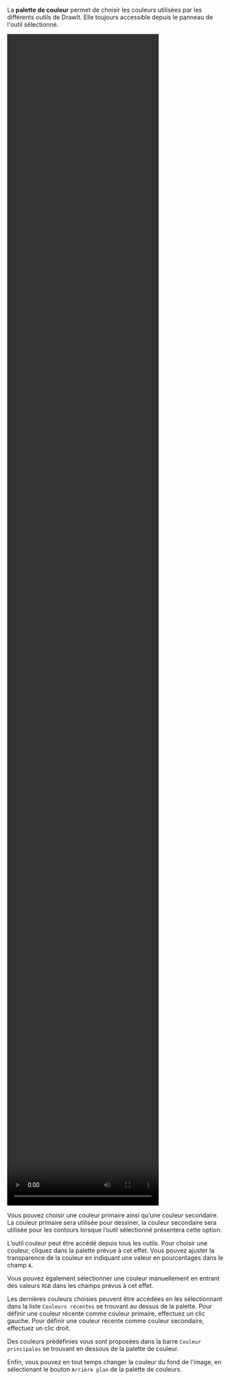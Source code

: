 La **palette de couleur** permet de choisir les couleurs utilisées par les différents outils de DrawIt. Elle toujours accessible depuis le panneau de l'outil sélectionné.

<video width="70%" height="70%" class="doc-fig" autoplay loop>
    <source src="/assets/couleur_trctd.webm" type="video/webm">
</video>

Vous pouvez choisir une couleur primaire ainsi qu’une couleur secondaire. La couleur primaire sera utilisée pour dessiner, la couleur secondaire sera utilisée pour les contours lorsque l’outil sélectionné présentera cette option.

L’outil couleur peut être accédé depuis tous les outils. Pour choisir une couleur, cliquez dans la palette prévue à cet effet. Vous pouvez ajuster la transparence de la couleur en indiquant une valeur en pourcentages dans le champ `A`.

Vous pouvez également sélectionner une couleur manuellement en entrant des valeurs `RGB` dans les champs prévus à cet effet. 

Les dernières couleurs choisies peuvent être accédées en les sélectionnant dans la liste `Couleurs récentes` se trouvant au dessus de la palette. Pour définir une couleur récente comme couleur primaire, effectuez un clic gauche. Pour définir une couleur récente comme couleur secondaire, effectuez un clic droit.

Des couleurs prédéfinies vous sont proposées dans la barre `Couleur principales` se trouvant en dessous de la palette de couleur.

Enfin, vous pouvez en tout temps changer la couleur du fond de l'image, en sélectionant le bouton `Arrière plan` de la palette de couleurs.
